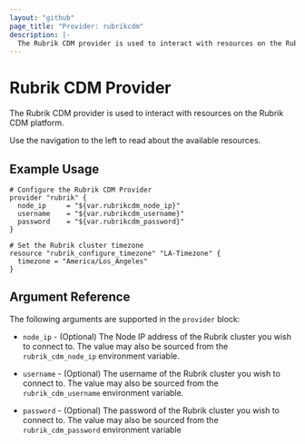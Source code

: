 ```yaml
---
layout: "github"
page_title: "Provider: rubrikcdm"
description: |-
  The Rubrik CDM provider is used to interact with resources on the Rubrik CDM platform.
---
```


# Rubrik CDM Provider

The Rubrik CDM provider is used to interact with resources on the Rubrik CDM platform.

Use the navigation to the left to read about the available resources.

## Example Usage

```hcl
# Configure the Rubrik CDM Provider
provider "rubrik" {
  node_ip     = "${var.rubrikcdm_node_ip}"
  username    = "${var.rubrikcdm_username}"
  password    = "${var.rubrikcdm_password}"
}

# Set the Rubrik cluster timezone
resource "rubrik_configure_timezone" "LA-Timezone" {
  timezone = "America/Los_Angeles"
}
```

## Argument Reference

The following arguments are supported in the `provider` block:

* `node_ip` - (Optional) The Node IP address of the Rubrik cluster 
  you wish to connect to. The value may also be sourced from the `rubrik_cdm_node_ip` 
  environment variable.

* `username` - (Optional) The username of the Rubrik cluster
  you wish to connect to. The value may also be sourced from the `rubrik_cdm_username` 
  environment variable.

* `password` - (Optional) The password of the Rubrik cluster 
  you wish to connect to. The value may also be sourced from the `rubrik_cdm_password` 
  environment variable